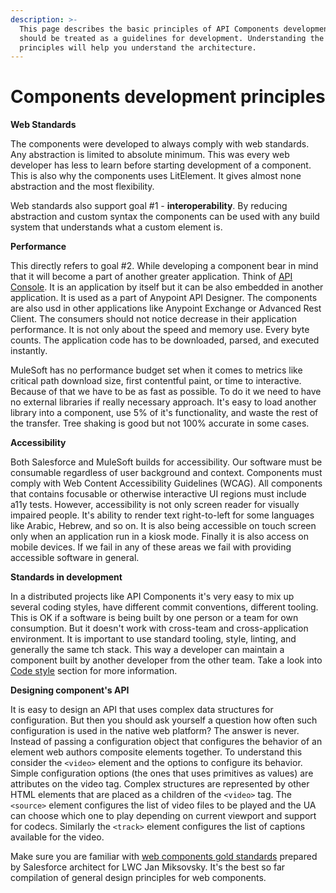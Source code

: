 ```yaml
---
description: >-
  This page describes the basic principles of API Components development. This
  should be treated as a guidelines for development. Understanding the
  principles will help you understand the architecture.
---
```


# Components development principles

**Web Standards**

The components were developed to always comply with web standards. Any abstraction is limited to absolute minimum. This was every web developer has less to learn before starting development of a component. This is also why the components uses LitElement. It gives almost none abstraction and the most flexibility.

Web standards also support goal \#1 - **interoperability**. By reducing abstraction and custom syntax the components can be used with any build system that understands what a custom element is.

**Performance**

This directly refers to goal \#2. While developing a component bear in mind that it will become a part of another greater application. Think of [API Console](https://github.com/mulesoft/api-console). It is an application by itself but it can be also embedded in another application. It is used as a part of Anypoint API Designer. The components are also usd in other applications like Anypoint Exchange or Advanced Rest Client. The consumers should not notice decrease in their application performance. It is not only about the speed and memory use. Every byte counts. The application code has to be downloaded, parsed, and executed instantly. 

MuleSoft has no performance budget set when it comes to metrics like critical path download size, first contentful paint, or time to interactive. Because of that we have to be as fast as possible. To do it we need to have no external libraries if really necessary approach. It's easy to load another library into a component, use 5% of it's functionality, and waste the rest of the transfer. Tree shaking is good but not 100% accurate in some cases.

**Accessibility**

Both Salesforce and MuleSoft builds for accessibility. Our software must be consumable regardless of user background and context. Components must comply with Web Content Accessibility Guidelines \(WCAG\). All components that contains focusable or otherwise interactive UI regions must include a11y tests. However, accessibility is not only screen reader for visually impaired people. It's ability to render text right-to-left for some languages like Arabic, Hebrew, and so on. It is also being accessible on touch screen only when an application run in a kiosk mode. Finally it is also access on mobile devices. If we fail in any of these areas we fail with providing accessible software in general.

**Standards in development**

In a distributed projects like API Components it's very easy to mix up several coding styles, have different commit conventions, different tooling. This is OK if a software is being built by one person or a team for own consumption. But it doesn't work with cross-team and cross-application environment. It is important to use standard tooling, style, linting, and generally the same tch stack. This way a developer can maintain a component built by another developer from the other team. Take a look into [Code style](code-style.md) section for more information.

**Designing component's API**

It is easy to design an API that uses complex data structures for configuration. But then you should ask yourself a question how often such configuration is used in the native web platform? The answer is never. Instead of passing a configuration object that configures the behavior of an element web authors composite elements together. To understand this consider the `<video>` element and the options to configure its behavior. Simple configuration options \(the ones that uses primitives as values\) are attributes on the video tag. Complex structures are represented by other HTML elements that are placed as a children of the `<video>` tag. The `<source>` element configures the list of video files to be played and the UA can choose which one to play depending on current viewport and support for codecs. Similarly  the `<track>` element configures the list of captions available for the video.

Make sure you are familiar with [web components gold standards](https://github.com/webcomponents/gold-standard/wiki) prepared by Salesforce architect for LWC Jan Miksovsky. It's the best so far compilation of general design principles for web components.

